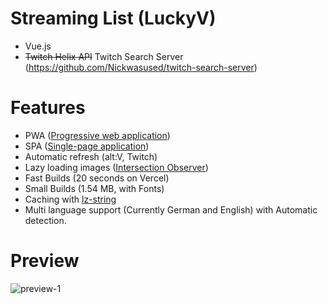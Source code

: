 # Streaming List (LuckyV)

- Vue.js
- ~~Twitch Helix API~~ Twitch Search Server (https://github.com/Nickwasused/twitch-search-server)

# Features

- PWA ([Progressive web application](https://wikiless.org/wiki/Progressive_web_application))
- SPA ([Single-page application](https://wikiless.org/wiki/single_page_application))
- Automatic refresh (alt:V, Twitch)
- Lazy loading images ([Intersection Observer](https://developer.mozilla.org/en-US/docs/Web/API/Intersection_Observer_API))
- Fast Builds (20 seconds on Vercel)
- Small Builds (1.54 MB, with Fonts)
- Caching with [lz-string](https://www.npmjs.com/package/lz-string)
- Multi language support (Currently German and English) with Automatic detection.

# Preview
![preview-1](https://user-images.githubusercontent.com/34883496/167118000-3d1fa77e-de68-47b3-b5a6-236362a7dfbe.png)
